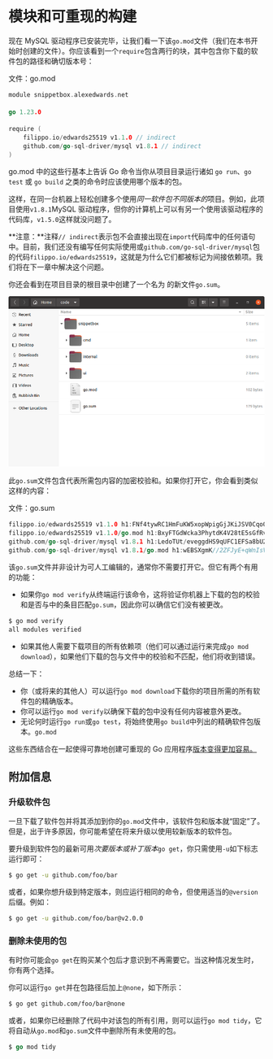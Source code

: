 # 模块和可重现的构建

现在 MySQL 驱动程序已安装完毕，让我们看一下该`go.mod`文件（我们在本书开始时创建的文件）。你应该看到一个`require`包含两行的块，其中包含你下载的软件包的路径和确切版本号：

文件：go.mod

```go
module snippetbox.alexedwards.net

go 1.23.0

require (
    filippo.io/edwards25519 v1.1.0 // indirect
    github.com/go-sql-driver/mysql v1.8.1 // indirect
)
```

go.mod 中的这些行基本上告诉 Go 命令当你从项目目录运行诸如 `go run`、`go test` 或 `go build` 之类的命令时应该使用哪个版本的包。

这样，在同一台机器上轻松创建多个使用*同一软件包不同版本的*项目。例如，此项目使用`v1.8.1`MySQL 驱动程序，但你的计算机上可以有另一个使用该驱动程序的代码库，`v1.5.0`这样就没问题了。

**注意：**注释`// indirect`表示包不会直接出现在`import`代码库中的任何语句中。目前，我们还没有编写任何实际使用或`github.com/go-sql-driver/mysql`包的代码`filippo.io/edwards25519`，这就是为什么它们都被标记为间接依赖项。我们将在下一章中解决这个问题。

你还会看到在项目目录的根目录中创建了一个名为 的新文件`go.sum`。

![](./images/4/04.03-01.png)

此`go.sum`文件包含代表所需包内容的加密校验和。如果你打开它，你会看到类似这样的内容：

文件：go.sum

```go
filippo.io/edwards25519 v1.1.0 h1:FNf4tywRC1HmFuKW5xopWpigGjJKiJSV0Cqo0cJWDaA=
filippo.io/edwards25519 v1.1.0/go.mod h1:BxyFTGdWcka3PhytdK4V28tE5sGfRvvvRV7EaN4VDT4=
github.com/go-sql-driver/mysql v1.8.1 h1:LedoTUt/eveggdHS9qUFC1EFSa8bU2+1pZjSRpvNJ1Y=
github.com/go-sql-driver/mysql v1.8.1/go.mod h1:wEBSXgmK//2ZFJyE+qWnIsVGmvmEKlqwuVSjsCm7DZg=
```

该`go.sum`文件并非设计为可人工编辑的，通常你不需要打开它。但它有两个有用的功能：

- 如果你`go mod verify`从终端运行该命令，这将验证你机器上下载的包的校验和是否与中的条目匹配`go.sum`，因此你可以确信它们没有被更改。

```sh
$ go mod verify
all modules verified
```

- 如果其他人需要下载项目的所有依赖项（他们可以通过运行来完成`go mod download`），如果他们下载的包与文件中的校验和不匹配，他们将收到错误。

总结一下：

- 你（或将来的其他人）可以运行`go mod download`下载你的项目所需的所有软件包的精确版本。
- 你可以运行`go mod verify`以确保下载的包中没有任何内容被意外更改。
- 无论何时运行`go run`或`go test`，将始终使用`go build`中列出的精确软件包版本。`go.mod`

这些东西结合在一起使得可靠地创建可重现的 Go 应用程序[版本变得更加容易。](https://en.wikipedia.org/wiki/Reproducible_builds)

## 附加信息

### 升级软件包

一旦下载了软件包并将其添加到你的`go.mod`文件中，该软件包和版本就“固定”了。但是，出于许多原因，你可能希望在将来升级以使用较新版本的软件包。

要升级到软件包的最新可用*次要版本或补丁版本*`go get`，你只需使用`-u`如下标志运行即可：

```sh
$ go get -u github.com/foo/bar
```

或者，如果你想升级到特定版本，则应运行相同的命令，但使用适当的`@version`后缀。例如：

```sh
$ go get -u github.com/foo/bar@v2.0.0
```

### 删除未使用的包

有时你可能会`go get`在购买某个包后才意识到不再需要它。当这种情况发生时，你有两个选择。

你可以运行`go get`并在包路径后加上`@none`，如下所示：

```sh
$ go get github.com/foo/bar@none
```

或者，如果你已经删除了代码中对该包的所有引用，则可以运行`go mod tidy`，它将自动从`go.mod`和`go.sum`文件中删除所有未使用的包。

```go
$ go mod tidy
```

